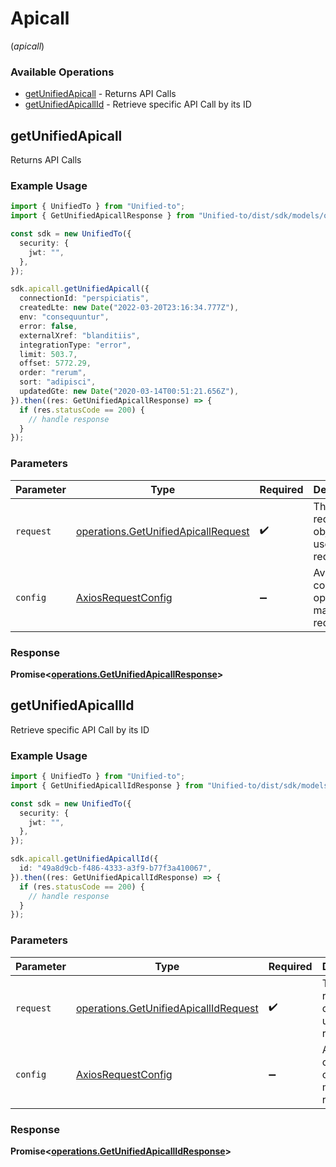 # Apicall
(*apicall*)

### Available Operations

* [getUnifiedApicall](#getunifiedapicall) - Returns API Calls
* [getUnifiedApicallId](#getunifiedapicallid) - Retrieve specific API Call by its ID

## getUnifiedApicall

Returns API Calls

### Example Usage

```typescript
import { UnifiedTo } from "Unified-to";
import { GetUnifiedApicallResponse } from "Unified-to/dist/sdk/models/operations";

const sdk = new UnifiedTo({
  security: {
    jwt: "",
  },
});

sdk.apicall.getUnifiedApicall({
  connectionId: "perspiciatis",
  createdLte: new Date("2022-03-20T23:16:34.777Z"),
  env: "consequuntur",
  error: false,
  externalXref: "blanditiis",
  integrationType: "error",
  limit: 503.7,
  offset: 5772.29,
  order: "rerum",
  sort: "adipisci",
  updatedGte: new Date("2020-03-14T00:51:21.656Z"),
}).then((res: GetUnifiedApicallResponse) => {
  if (res.statusCode == 200) {
    // handle response
  }
});
```

### Parameters

| Parameter                                                                                  | Type                                                                                       | Required                                                                                   | Description                                                                                |
| ------------------------------------------------------------------------------------------ | ------------------------------------------------------------------------------------------ | ------------------------------------------------------------------------------------------ | ------------------------------------------------------------------------------------------ |
| `request`                                                                                  | [operations.GetUnifiedApicallRequest](../../models/operations/getunifiedapicallrequest.md) | :heavy_check_mark:                                                                         | The request object to use for the request.                                                 |
| `config`                                                                                   | [AxiosRequestConfig](https://axios-http.com/docs/req_config)                               | :heavy_minus_sign:                                                                         | Available config options for making requests.                                              |


### Response

**Promise<[operations.GetUnifiedApicallResponse](../../models/operations/getunifiedapicallresponse.md)>**


## getUnifiedApicallId

Retrieve specific API Call by its ID

### Example Usage

```typescript
import { UnifiedTo } from "Unified-to";
import { GetUnifiedApicallIdResponse } from "Unified-to/dist/sdk/models/operations";

const sdk = new UnifiedTo({
  security: {
    jwt: "",
  },
});

sdk.apicall.getUnifiedApicallId({
  id: "49a8d9cb-f486-4333-a3f9-b77f3a410067",
}).then((res: GetUnifiedApicallIdResponse) => {
  if (res.statusCode == 200) {
    // handle response
  }
});
```

### Parameters

| Parameter                                                                                      | Type                                                                                           | Required                                                                                       | Description                                                                                    |
| ---------------------------------------------------------------------------------------------- | ---------------------------------------------------------------------------------------------- | ---------------------------------------------------------------------------------------------- | ---------------------------------------------------------------------------------------------- |
| `request`                                                                                      | [operations.GetUnifiedApicallIdRequest](../../models/operations/getunifiedapicallidrequest.md) | :heavy_check_mark:                                                                             | The request object to use for the request.                                                     |
| `config`                                                                                       | [AxiosRequestConfig](https://axios-http.com/docs/req_config)                                   | :heavy_minus_sign:                                                                             | Available config options for making requests.                                                  |


### Response

**Promise<[operations.GetUnifiedApicallIdResponse](../../models/operations/getunifiedapicallidresponse.md)>**

